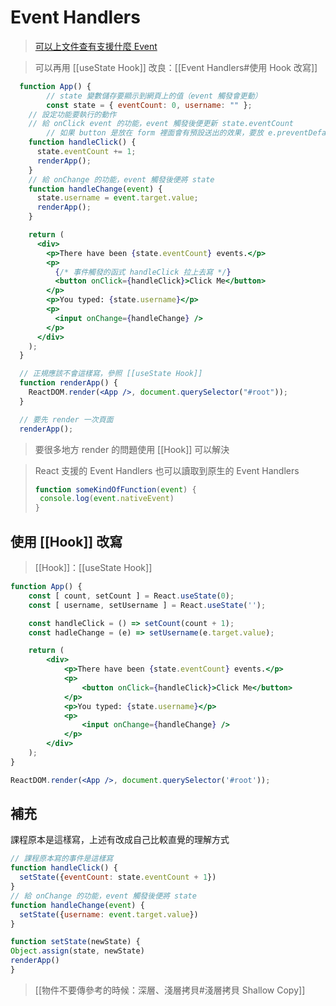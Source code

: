 # Event Handlers
>[可以上文件查有支援什麼 Event](https://reactjs.org/docs/events.html#supported-events) 

>可以再用 [[useState Hook]] 改良：[[Event Handlers#使用 Hook 改寫]]
```jsx
  function App() {
		// state 變數儲存要顯示到網頁上的值（event 觸發會更動）
		const state = { eventCount: 0, username: "" };
    // 設定功能要執行的動作
    // 給 onClick event 的功能，event 觸發後便更新 state.eventCount
		// 如果 button 是放在 form 裡面會有預設送出的效果，要放 e.preventDefault() 
    function handleClick() {
      state.eventCount += 1;
      renderApp();
    }
    // 給 onChange 的功能，event 觸發後便將 state
    function handleChange(event) {
      state.username = event.target.value;
      renderApp();
    }

    return (
      <div>
        <p>There have been {state.eventCount} events.</p>
        <p>
          {/* 事件觸發的函式 handleClick 拉上去寫 */}
          <button onClick={handleClick}>Click Me</button>
        </p>
        <p>You typed: {state.username}</p>
        <p>
          <input onChange={handleChange} />
        </p>
      </div>
    );
  }

  // 正規應該不會這樣寫，參照 [[useState Hook]]
  function renderApp() {
    ReactDOM.render(<App />, document.querySelector("#root"));
  }

  // 要先 render 一次頁面
  renderApp();
```
> 要很多地方 render 的問題使用 [[Hook]] 可以解決

>React 支援的 Event Handlers 也可以讀取到原生的 Event Handlers
>```jsx
>function someKindOfFunction(event) {
>  console.log(event.nativeEvent)
>}
>```

## 使用 [[Hook]] 改寫
>[[Hook]]：[[useState Hook]]
```jsx	
function App() { 
	const [ count, setCount ] = React.useState(0);
	const [ username, setUsername ] = React.useState('');

	const handleClick = () => setCount(count + 1);
	const hadleChange = (e) => setUsername(e.target.value);

	return (
		<div>
			<p>There have been {state.eventCount} events.</p>
			<p>
				<button onClick={handleClick}>Click Me</button>
			</p>
			<p>You typed: {state.username}</p>
			<p>
				<input onChange={handleChange} />
			</p>
		</div>
	);
}

ReactDOM.render(<App />, document.querySelector('#root'));
```

## 補充
課程原本是這樣寫，上述有改成自己比較直覺的理解方式
```jsx
// 課程原本寫的事件是這樣寫
function handleClick() {
  setState({eventCount: state.eventCount + 1})
}
// 給 onChange 的功能，event 觸發後便將 state 
function handleChange(event) {
  setState({username: event.target.value})
}

function setState(newState) {
Object.assign(state, newState)
renderApp()
}
```
>[[物件不要傳參考的時候：深層、淺層拷貝#淺層拷貝 Shallow Copy]]

 